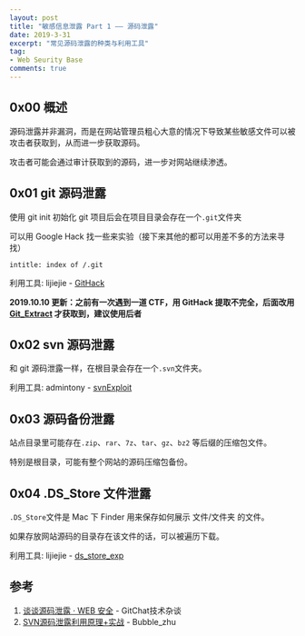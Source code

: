 ```yaml
---
layout: post
title: "敏感信息泄露 Part 1 —— 源码泄露"
date: 2019-3-31
excerpt: "常见源码泄露的种类与利用工具"
tag:
- Web Seurity Base
comments: true
---
```


## 0x00 概述

源码泄露并非漏洞，而是在网站管理员粗心大意的情况下导致某些敏感文件可以被攻击者获取到，从而进一步获取源码。

攻击者可能会通过审计获取到的源码，进一步对网站继续渗透。

## 0x01 git 源码泄露

使用 git init 初始化 git 项目后会在项目目录会存在一个`.git`文件夹

可以用 Google Hack 找一些来实验（接下来其他的都可以用差不多的方法来寻找）

    intitle: index of /.git

利用工具: lijiejie - [GitHack](https://github.com/lijiejie/GitHack)

**2019.10.10 更新：之前有一次遇到一道 CTF，用 GitHack 提取不完全，后面改用 [Git_Extract](https://github.com/gakki429/Git_Extract) 才获取到，建议使用后者**

## 0x02 svn 源码泄露

和 git 源码泄露一样，在根目录会存在一个`.svn`文件夹。

利用工具: admintony - [svnExploit](https://github.com/admintony/svnExploit)

## 0x03 源码备份泄露

站点目录里可能存在`.zip`、`rar`、`7z`、`tar`、`gz`、`bz2` 等后缀的压缩包文件。

特别是根目录，可能有整个网站的源码压缩包备份。

## 0x04 .DS_Store 文件泄露

`.DS_Store`文件是 Mac 下 Finder 用来保存如何展示 文件/文件夹 的文件。

如果存放网站源码的目录存在该文件的话，可以被遍历下载。

利用工具: lijiejie - [ds_store_exp](https://github.com/lijiejie/ds_store_exp)

## 参考

1. [谈谈源码泄露 · WEB 安全](https://blog.csdn.net/GitChat/article/details/79014538) - GitChat技术杂谈
2. [SVN源码泄露利用原理+实战](https://blog.csdn.net/qq_36869808/article/details/88846945) - Bubble_zhu